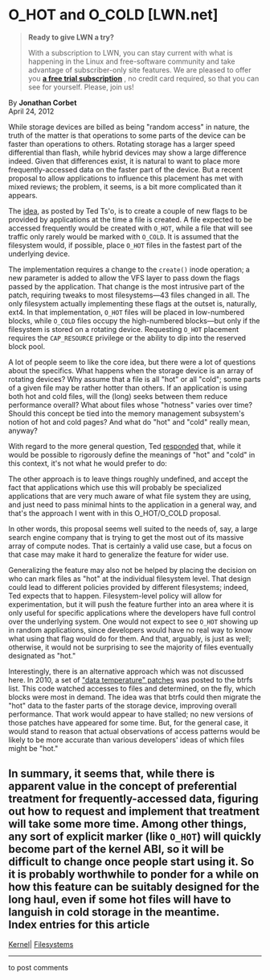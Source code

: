 # O_HOT and O_COLD [LWN.net]

> **Ready to give LWN a try?**
> 
> With a subscription to LWN, you can stay current with what is happening in the Linux and free-software community and take advantage of subscriber-only site features. We are pleased to offer you **[a free trial subscription](https://lwn.net/Promo/nst-trial/claim)** , no credit card required, so that you can see for yourself. Please, join us! 

By **Jonathan Corbet**  
April 24, 2012 

While storage devices are billed as being "random access" in nature, the truth of the matter is that operations to some parts of the device can be faster than operations to others. Rotating storage has a larger speed differential than flash, while hybrid devices may show a large difference indeed. Given that differences exist, it is natural to want to place more frequently-accessed data on the faster part of the device. But a recent proposal to allow applications to influence this placement has met with mixed reviews; the problem, it seems, is a bit more complicated than it appears. 

The [idea](/Articles/493981/), as posted by Ted Ts'o, is to create a couple of new flags to be provided by applications at the time a file is created. A file expected to be accessed frequently would be created with `O_HOT`, while a file that will see traffic only rarely would be marked with `O_COLD`. It is assumed that the filesystem would, if possible, place `O_HOT` files in the fastest part of the underlying device. 

The implementation requires a change to the `create()` inode operation; a new parameter is added to allow the VFS layer to pass down the flags passed by the application. That change is the most intrusive part of the patch, requiring tweaks to most filesystems—43 files changed in all. The only filesystem actually implementing these flags at the outset is, naturally, ext4. In that implementation, `O_HOT` files will be placed in low-numbered blocks, while `O_COLD` files occupy the high-numbered blocks—but only if the filesystem is stored on a rotating device. Requesting `O_HOT` placement requires the `CAP_RESOURCE` privilege or the ability to dip into the reserved block pool. 

A lot of people seem to like the core idea, but there were a lot of questions about the specifics. What happens when the storage device is an array of rotating devices? Why assume that a file is all "hot" or all "cold"; some parts of a given file may be rather hotter than others. If an application is using both hot and cold files, will the (long) seeks between them reduce performance overall? What about files whose "hotness" varies over time? Should this concept be tied into the memory management subsystem's notion of hot and cold pages? And what do "hot" and "cold" really mean, anyway? 

With regard to the more general question, Ted [responded](/Articles/494033/) that, while it would be possible to rigorously define the meanings of "hot" and "cold" in this context, it's not what he would prefer to do: 

The other approach is to leave things roughly undefined, and accept the fact that applications which use this will probably be specialized applications that are very much aware of what file system they are using, and just need to pass minimal hints to the application in a general way, and that's the approach I went with in this O_HOT/O_COLD proposal. 

In other words, this proposal seems well suited to the needs of, say, a large search engine company that is trying to get the most out of its massive array of compute nodes. That is certainly a valid use case, but a focus on that case may make it hard to generalize the feature for wider use. 

Generalizing the feature may also not be helped by placing the decision on who can mark files as "hot" at the individual filesystem level. That design could lead to different policies provided by different filesystems; indeed, Ted expects that to happen. Filesystem-level policy will allow for experimentation, but it will push the feature further into an area where it is only useful for specific applications where the developers have full control over the underlying system. One would not expect to see `O_HOT` showing up in random applications, since developers would have no real way to know what using that flag would do for them. And that, arguably, is just as well; otherwise, it would not be surprising to see the majority of files eventually designated as "hot." 

Interestingly, there is an alternative approach which was not discussed here. In 2010, a set of ["data temperature" patches](/Articles/398503/) was posted to the btrfs list. This code watched accesses to files and determined, on the fly, which blocks were most in demand. The idea was that btrfs could then migrate the "hot" data to the faster parts of the storage device, improving overall performance. That work would appear to have stalled; no new versions of those patches have appeared for some time. But, for the general case, it would stand to reason that actual observations of access patterns would be likely to be more accurate than various developers' ideas of which files might be "hot." 

In summary, it seems that, while there is apparent value in the concept of preferential treatment for frequently-accessed data, figuring out how to request and implement that treatment will take some more time. Among other things, any sort of explicit marker (like `O_HOT`) will quickly become part of the kernel ABI, so it will be difficult to change once people start using it. So it is probably worthwhile to ponder for a while on how this feature can be suitably designed for the long haul, even if some hot files will have to languish in cold storage in the meantime.  
Index entries for this article  
---  
[Kernel](/Kernel/Index)| [Filesystems](/Kernel/Index#Filesystems)  
  


* * *

to post comments 
